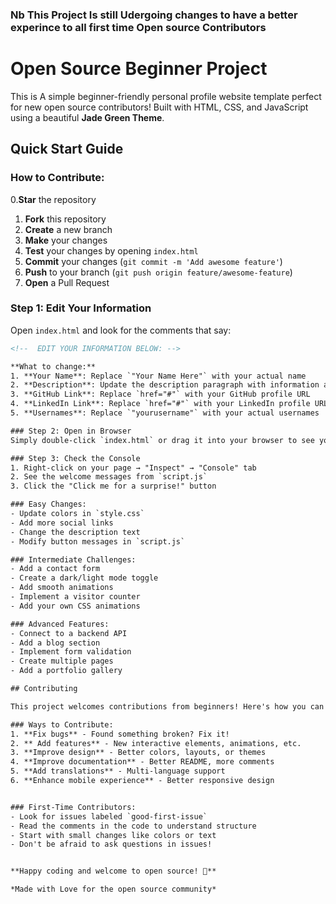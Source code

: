 ### Nb This Project Is still Udergoing changes to have a better experince to all first time Open source Contributors
#  Open Source Beginner Project

This is A simple beginner-friendly personal profile website template perfect for new open source contributors! Built with HTML, CSS, and JavaScript using a beautiful **Jade Green Theme**.

##  Quick Start Guide
### How to Contribute:
0.**Star** the repository
1. **Fork** this repository
2. **Create** a new branch
3. **Make** your changes
4. **Test** your changes by opening `index.html`
5. **Commit** your changes (`git commit -m 'Add awesome feature'`)
6. **Push** to your branch (`git push origin feature/awesome-feature`)
7. **Open** a Pull Request

### Step 1: Edit Your Information
Open `index.html` and look for the comments that say:
```html
<!--  EDIT YOUR INFORMATION BELOW: -->

**What to change:**
1. **Your Name**: Replace `"Your Name Here"` with your actual name
2. **Description**: Update the description paragraph with information about yourself
3. **GitHub Link**: Replace `href="#"` with your GitHub profile URL
4. **LinkedIn Link**: Replace `href="#"` with your LinkedIn profile URL
5. **Usernames**: Replace `"yourusername"` with your actual usernames

### Step 2: Open in Browser
Simply double-click `index.html` or drag it into your browser to see your profile!

### Step 3: Check the Console
1. Right-click on your page → "Inspect" → "Console" tab
2. See the welcome messages from `script.js`
3. Click the "Click me for a surprise!" button

### Easy Changes:
- Update colors in `style.css`
- Add more social links
- Change the description text
- Modify button messages in `script.js`

### Intermediate Challenges:
- Add a contact form
- Create a dark/light mode toggle
- Add smooth animations
- Implement a visitor counter
- Add your own CSS animations

### Advanced Features:
- Connect to a backend API
- Add a blog section
- Implement form validation
- Create multiple pages
- Add a portfolio gallery

## Contributing

This project welcomes contributions from beginners! Here's how you can help:

### Ways to Contribute:
1. **Fix bugs** - Found something broken? Fix it!
2. ** Add features** - New interactive elements, animations, etc.
3. **Improve design** - Better colors, layouts, or themes
4. **Improve documentation** - Better README, more comments
5. **Add translations** - Multi-language support
6. **Enhance mobile experience** - Better responsive design


### First-Time Contributors:
- Look for issues labeled `good-first-issue`
- Read the comments in the code to understand structure
- Start with small changes like colors or text
- Don't be afraid to ask questions in issues!


**Happy coding and welcome to open source! 🎉**

*Made with Love for the open source community*

